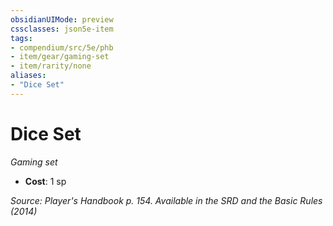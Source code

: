 ```yaml
---
obsidianUIMode: preview
cssclasses: json5e-item
tags:
- compendium/src/5e/phb
- item/gear/gaming-set
- item/rarity/none
aliases: 
- "Dice Set"
---
```

# Dice Set
*Gaming set*  

- **Cost**: 1 sp

*Source: Player's Handbook p. 154. Available in the <span title='Systems Reference Document (5.1)'>SRD</span> and the Basic Rules (2014)*